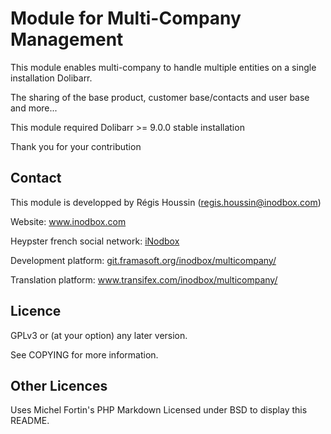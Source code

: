 Module for Multi-Company Management
=========

This module enables multi-company to handle multiple entities on a single installation Dolibarr.

The sharing of the base product, customer base/contacts and user base and more...

This module required Dolibarr >= 9.0.0 stable installation

Thank you for your contribution

Contact
--------
This module is developped by Régis Houssin (<regis.houssin@inodbox.com>)

Website:
<a href="https://www.inodbox.com/" target="_blank">www.inodbox.com</a>

Heypster french social network:
<a href="https://www.heypster.com/fr/profile/21956" target="_blank">iNodbox</a>

Development platform:
<a href="https://git.framasoft.org/inodbox/multicompany/" target="_blank">git.framasoft.org/inodbox/multicompany/</a>

Translation platform:
<a href="https://www.transifex.com/inodbox/multicompany/" target="_blank">www.transifex.com/inodbox/multicompany/</a>

Licence
-------
GPLv3 or (at your option) any later version.

See COPYING for more information.

Other Licences
--------------
Uses Michel Fortin's PHP Markdown Licensed under BSD to display this README.
